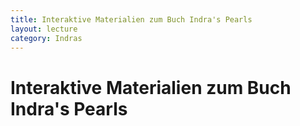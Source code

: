 ```yaml
---
title: Interaktive Materialien zum Buch Indra's Pearls
layout: lecture
category: Indras
---
```


# Interaktive Materialien zum Buch Indra's Pearls
